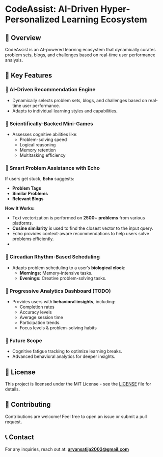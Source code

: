 # CodeAssist: AI-Driven Hyper-Personalized Learning Ecosystem

## 🚀 Overview
CodeAssist is an AI-powered learning ecosystem that dynamically curates problem sets, blogs, and challenges based on real-time user performance analysis. 

## 🎯 Key Features

### 🔹 AI-Driven Recommendation Engine
- Dynamically selects problem sets, blogs, and challenges based on real-time user performance.
- Adapts to individual learning styles and capabilities.

### 🔹 Scientifically-Backed Mini-Games
- Assesses cognitive abilities like:
  - Problem-solving speed
  - Logical reasoning
  - Memory retention
  - Multitasking efficiency

### 🔹 Smart Problem Assistance with Echo
If users get stuck, **Echo** suggests:
- **Problem Tags**
- **Similar Problems**
- **Relevant Blogs**

**How It Works:**
- Text vectorization is performed on **2500+ problems** from various platforms.
- **Cosine similarity** is used to find the closest vector to the input query.
- Echo provides context-aware recommendations to help users solve problems efficiently.
- 
### 🔹 Circadian Rhythm-Based Scheduling
- Adapts problem scheduling to a user’s **biological clock**:
  - **Mornings:** Memory-intensive tasks.
  - **Evenings:** Creative problem-solving tasks.

### 🔹 Progressive Analytics Dashboard (TODO)
- Provides users with **behavioral insights**, including:
  - Completion rates
  - Accuracy levels
  - Average session time
  - Participation trends
  - Focus levels & problem-solving habits

### 🔹 Future Scope
- Cognitive fatigue tracking to optimize learning breaks.
- Advanced behavioral analytics for deeper insights.

## 📄 License
This project is licensed under the MIT License - see the [LICENSE](LICENSE) file for details.

## 🤝 Contributing
Contributions are welcome! Feel free to open an issue or submit a pull request.

## 📞 Contact
For any inquiries, reach out at: **aryansatija2003@gmail.com**

